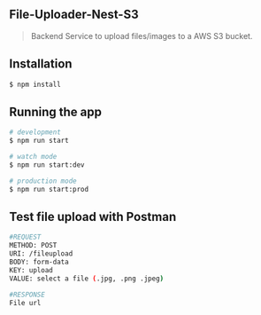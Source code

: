 

## File-Uploader-Nest-S3

> Backend Service to upload files/images to a AWS S3 bucket.

## Installation

```bash
$ npm install
```

## Running the app

```bash
# development
$ npm run start

# watch mode
$ npm run start:dev

# production mode
$ npm run start:prod
```
## Test file upload with Postman

```bash
#REQUEST 
METHOD: POST
URI: /fileupload
BODY: form-data
KEY: upload
VALUE: select a file (.jpg, .png .jpeg)

#RESPONSE
File url
```


